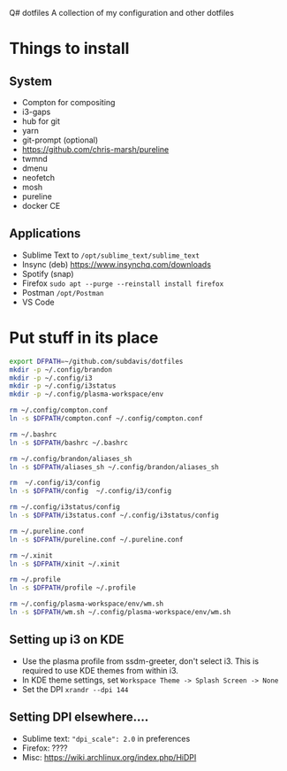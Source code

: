 Q# dotfiles
A collection of my configuration and other dotfiles

# Things to install

## System

* Compton for compositing
* i3-gaps 
* hub for git
* yarn
* git-prompt (optional)
* https://github.com/chris-marsh/pureline
* twmnd
* dmenu
* neofetch
* mosh
* pureline
* docker CE

## Applications

* Sublime Text to `/opt/sublime_text/sublime_text`
* Insync (deb) https://www.insynchq.com/downloads
* Spotify (snap)
* Firefox `sudo apt --purge --reinstall install firefox`
* Postman `/opt/Postman`
* VS Code

# Put stuff in its place

```bash
export DFPATH=~/github.com/subdavis/dotfiles
mkdir -p ~/.config/brandon
mkdir -p ~/.config/i3
mkdir -p ~/.config/i3status
mkdir -p ~/.config/plasma-workspace/env

rm ~/.config/compton.conf
ln -s $DFPATH/compton.conf ~/.config/compton.conf

rm ~/.bashrc
ln -s $DFPATH/bashrc ~/.bashrc

rm ~/.config/brandon/aliases_sh
ln -s $DFPATH/aliases_sh ~/.config/brandon/aliases_sh

rm  ~/.config/i3/config
ln -s $DFPATH/config  ~/.config/i3/config

rm ~/.config/i3status/config
ln -s $DFPATH/i3status.conf ~/.config/i3status/config

rm ~/.pureline.conf
ln -s $DFPATH/pureline.conf ~/.pureline.conf

rm ~/.xinit
ln -s $DFPATH/xinit ~/.xinit

rm ~/.profile
ln -s $DFPATH/profile ~/.profile

rm ~/.config/plasma-workspace/env/wm.sh
ln -s $DFPATH/wm.sh ~/.config/plasma-workspace/env/wm.sh
```

## Setting up i3 on KDE

* Use the plasma profile from ssdm-greeter, don't select i3.  This is required to use KDE themes from within i3.
* In KDE theme settings, set `Workspace Theme -> Splash Screen -> None`
* Set the DPI `xrandr --dpi 144`

## Setting DPI elsewhere....

* Sublime text: `"dpi_scale": 2.0` in preferences
* Firefox: ????
* Misc: https://wiki.archlinux.org/index.php/HiDPI
